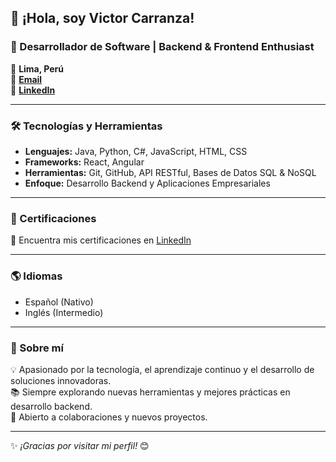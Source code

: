 ## 👋 ¡Hola, soy Victor Carranza!
### 🚀 Desarrollador de Software | Backend & Frontend Enthusiast

📍 **Lima, Perú**  
📧 **[Email](mailto:al_victor99@hotmail.com)**  
🔗 **[LinkedIn](https://www.linkedin.com/in/victor-carranza-5765b6355/)**  


---

### 🛠️ Tecnologías y Herramientas

- **Lenguajes:** Java, Python, C#, JavaScript, HTML, CSS  
- **Frameworks:** React, Angular  
- **Herramientas:** Git, GitHub, API RESTful, Bases de Datos SQL & NoSQL  
- **Enfoque:** Desarrollo Backend y Aplicaciones Empresariales  

---


### 📜 Certificaciones

📌 Encuentra mis certificaciones en [LinkedIn](https://www.linkedin.com/in/victor-carranza-5765b6355/)  

---

### 🌎 Idiomas

- Español (Nativo)  
- Inglés (Intermedio)  

---

### 🚀 Sobre mí

💡 Apasionado por la tecnología, el aprendizaje continuo y el desarrollo de soluciones innovadoras.  
📚 Siempre explorando nuevas herramientas y mejores prácticas en desarrollo backend.  
🤝 Abierto a colaboraciones y nuevos proyectos.  

---

✨ _¡Gracias por visitar mi perfil!_ 😊
